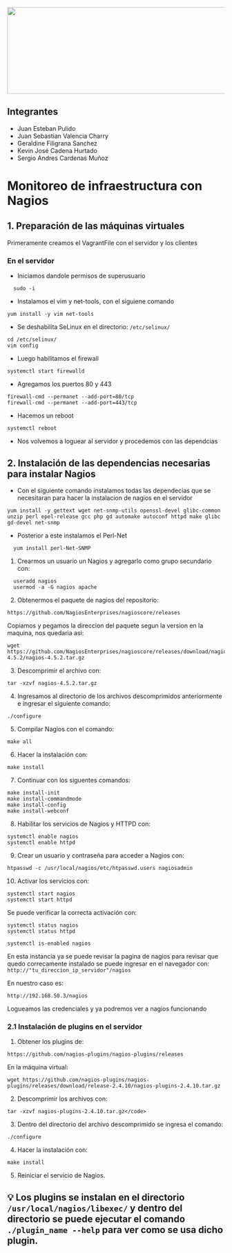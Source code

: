 <img src="https://blogger.googleusercontent.com/img/b/R29vZ2xl/AVvXsEgV4mhigbSMzzAbN3XyYDbUg1xCvX20QHRJruRaO90HErE-qXFSl_RKp9kNsEpnYoi_MeK0DG8rfFES48OY9WJIcUCmeQLUD_gwxSeoIFOAytfvG2tAu0UoBJa4-YTvbnmIRmuUv5s4y5pw/s1600/nagios_core.png" width="700" height="200">

## Integrantes

  - Juan Esteban Pulido
  - Juan Sebastian Valencia Charry
  - Geraldine Filigrana Sanchez
  - Kevin José Cadena Hurtado
  - Sergio Andres Cardenas Muñoz

# Monitoreo de infraestructura con Nagios

## 1. Preparación de las máquinas virtuales

Primeramente creamos el VagrantFile con el servidor y los clientes

### En el servidor
  - Iniciamos dandole permisos de superusuario
```
  sudo -i
```
  - Instalamos el vim y net-tools, con el siguiene comando
  ```
  yum install -y vim net-tools
  ```
  -  Se deshabilita SeLinux en el directorio: <code>/etc/selinux/</code>
  ```
  cd /etc/selinux/
  vim config
  ```
  - Luego habilitamos el firewall
  ```
  systemctl start firewalld
  ```
  - Agregamos los puertos 80 y 443
  ```
  firewall-cmd --permanet --add-port=80/tcp
  firewall-cmd --permanet --add-port=443/tcp
  ```
  - Hacemos un reboot
  ```
  systemctl reboot
  ```
  - Nos volvemos a loguear al servidor y procedemos con las dependcias
## 2. Instalación de las dependencias necesarias para instalar Nagios
  
  - Con el siguiente comando instalamos todas las dependecias que se necesitaran para hacer la instalacion de nagios en el servidor
  ```
  yum install -y gettext wget net-snmp-utils openssl-devel glibc-common unzip perl epel-release gcc php gd automake autoconf httpd make glibc gd-devel net-snmp
  ```
  - Posterior a este instalamos el Perl-Net
  ```
    yum install perl-Net-SNMP
  ```
1. Crearmos un usuario un Nagios y agregarlo como grupo secundario con:
```
  useradd nagios
  usermod -a -G nagios apache
```
2. Obtenermos el paquete de nagios del repositorio:

```
https://github.com/NagiosEnterprises/nagioscore/releases
```

Copiamos y pegamos la direccion del paquete segun la version en la maquina, nos quedaria asi:

```
wget https://github.com/NagiosEnterprises/nagioscore/releases/download/nagios-4.5.2/nagios-4.5.2.tar.gz
```

3. Descomprimir el archivo con:
```
tar -xzvf nagios-4.5.2.tar.gz
```
4. Ingresamos al directorio de los archivos descomprimidos anteriormente e ingresar el siguiente comando:
```
./configure
```
5. Compilar Nagios con el comando:
```
make all
```
6. Hacer la instalación con:
```
make install
```
7. Continuar con los siguentes comandos: 
```
make install-init
make install-commandmode
make install-config
make install-webconf
```
8. Habilitar los servicios de Nagios y HTTPD con: 
```
systemctl enable nagios
systemctl enable httpd
```
9. Crear un usuario y contraseña para acceder a Nagios con: 
```
htpasswd -c /usr/local/nagios/etc/htpasswd.users nagiosadmin
```
10. Activar los servicios con:
```
systemctl start nagios
systemctl start httpd
```
Se puede verificar la correcta activación con:
```
systemctl status nagios
systemctl status httpd
```
```
systemctl is-enabled nagios
```
En esta instancia ya se puede revisar la pagina de nagios para revisar que quedo correcamente instalado se puede ingresar en el
navegador con: <code>http://"tu_direccion_ip_servidor"/nagios</code>

En nuestro caso es:
```
http://192.168.50.3/nagios
```
Logueamos las credenciales y ya podremos ver a nagios funcionando

### 2.1 Instalación de plugins en el servidor

1. Obtener los plugins de:

```
https://github.com/nagios-plugins/nagios-plugins/releases
```

En la máquina virtual:

```
wget https://github.com/nagios-plugins/nagios-plugins/releases/download/release-2.4.10/nagios-plugins-2.4.10.tar.gz
```

2. Descomprimir los archivos con:
```
tar -xzvf nagios-plugins-2.4.10.tar.gz</code>
```
3. Dentro del directorio del archivo descomprimido se ingresa el comando:
```
./configure
```
4. Hacer la instalación con:
```
make install
```
5. Reiniciar el servicio de Nagios.


💡 **Los plugins se instalan en el directorio** <code>/usr/local/nagios/libexec/</code> **y dentro del directorio se puede ejecutar el comando**
<code>./plugin_name --help</code> **para ver como se usa dicho plugin.**
  - 
  ```
